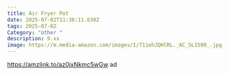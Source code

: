 ```yaml
---
title: Air Fryer Pot
date: 2025-07-02T11:36:11.630Z
tags: 2025-07-02
Category: "other "
description: 9.xx
image: https://m.media-amazon.com/images/I/711ehJQHlRL._AC_SL1500_.jpg
---
```

https://amzlink.to/az0jxNkmc5wGw ad